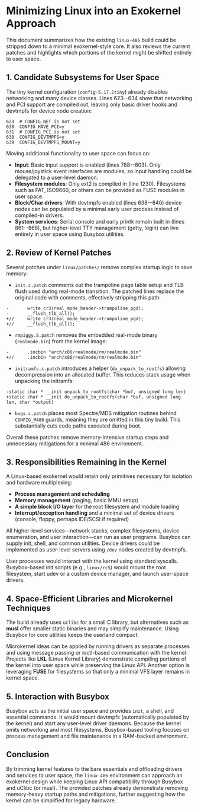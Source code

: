 # Minimizing Linux into an Exokernel Approach

This document summarizes how the existing `linux-486` build could be stripped down to a minimal exokernel-style core. It also reviews the current patches and highlights which portions of the kernel might be shifted entirely to user space.

## 1. Candidate Subsystems for User Space

The tiny kernel configuration (`config-5.17.2tiny`) already disables networking and many device classes. Lines 623--634 show that networking and PCI support are compiled out, leaving only basic driver hooks and devtmpfs for device node creation:
```
623  # CONFIG_NET is not set
630  CONFIG_HAVE_PCI=y
631  # CONFIG_PCI is not set
638  CONFIG_DEVTMPFS=y
639  CONFIG_DEVTMPFS_MOUNT=y
```
Moving additional functionality to user space can focus on:
- **Input**: Basic input support is enabled (lines 788--803). Only mouse/joystick event interfaces are modules, so input handling could be delegated to a user-level daemon.
- **Filesystem modules**: Only ext2 is compiled in (line 1230). Filesystems such as FAT, ISO9660, or others can be provided as FUSE modules in user space.
- **Block/Char drivers**: With devtmpfs enabled (lines 638--640) device nodes can be populated by a minimal early user process instead of compiled-in drivers.
- **System services**: Serial console and early printk remain built in (lines 861--868), but higher-level TTY management (getty, login) can live entirely in user space using Busybox utilities.

## 2. Review of Kernel Patches

Several patches under `linux/patches/` remove complex startup logic to save memory:
- `init.c.patch` comments out the trampoline page table setup and TLB flush used during real-mode transition. The patched lines replace the original code with comments, effectively stripping this path:
```
-       write_cr3(real_mode_header->trampoline_pgd);
-       __flush_tlb_all();
+//     write_cr3(real_mode_header->trampoline_pgd);
+//     __flush_tlb_all();
```
- `rmpiggy.S.patch` removes the embedded real-mode binary (`realmode.bin`) from the kernel image:
```
-       .incbin "arch/x86/realmode/rm/realmode.bin"
+//     .incbin "arch/x86/realmode/rm/realmode.bin"
```
- `initramfs.c.patch` introduces a helper (`do_unpack_to_rootfs`) allowing decompression into an allocated buffer. This reduces stack usage when unpacking the initramfs:
```
-static char * __init unpack_to_rootfs(char *buf, unsigned long len)
+static char * __init do_unpack_to_rootfs(char *buf, unsigned long len, char *output)
```
- `bugs.c.patch` places most Spectre/MDS mitigation routines behind `CONFIG_M486` guards, meaning they are omitted in this tiny build. This substantially cuts code paths executed during boot.

Overall these patches remove memory-intensive startup steps and unnecessary mitigations for a minimal 486 environment.

## 3. Responsibilities Remaining in the Kernel

A Linux-based exokernel would retain only primitives necessary for isolation and hardware multiplexing:
- **Process management and scheduling**
- **Memory management** (paging, basic MMU setup)
- **A simple block I/O layer** for the root filesystem and module loading
- **Interrupt/exception handling** and a minimal set of device drivers (console, floppy, perhaps IDE/SCSI if required)

All higher-level services—network stacks, complex filesystems, device enumeration, and user interaction—can run as user programs. Busybox can supply init, shell, and common utilities. Device drivers could be implemented as user-level servers using `/dev` nodes created by devtmpfs.

User processes would interact with the kernel using standard syscalls. Busybox-based init scripts (e.g., `linux/rcS`) would mount the root filesystem, start udev or a custom device manager, and launch user-space drivers.

## 4. Space-Efficient Libraries and Microkernel Techniques

The build already uses `uClibc` for a small C library, but alternatives such as **musl** offer smaller static binaries and may simplify maintenance. Using Busybox for core utilities keeps the userland compact.

Microkernel ideas can be applied by running drivers as separate processes and using message passing or ioctl-based communication with the kernel. Projects like **LKL** (Linux Kernel Library) demonstrate compiling portions of the kernel into user space while preserving the Linux API. Another option is leveraging **FUSE** for filesystems so that only a minimal VFS layer remains in kernel space.

## 5. Interaction with Busybox

Busybox acts as the initial user space and provides `init`, a shell, and essential commands. It would mount devtmpfs (automatically populated by the kernel) and start any user-level driver daemons. Because the kernel omits networking and most filesystems, Busybox-based tooling focuses on process management and file maintenance in a RAM-backed environment.

## Conclusion

By trimming kernel features to the bare essentials and offloading drivers and services to user space, the `linux-486` environment can approach an exokernel design while keeping Linux API compatibility through Busybox and uClibc (or musl). The provided patches already demonstrate removing memory-heavy startup paths and mitigations, further suggesting how the kernel can be simplified for legacy hardware.

